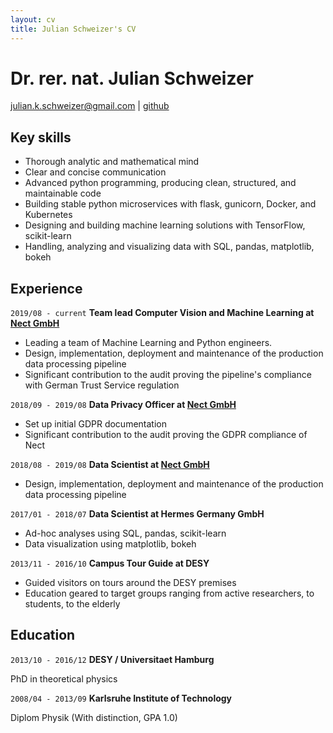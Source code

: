 ```yaml
---
layout: cv
title: Julian Schweizer's CV
---
```

# Dr. rer. nat. Julian Schweizer

<div id="webaddress">
<a href="julian.k.schweizer@gmail.com">julian.k.schweizer@gmail.com</a>
| <a href="https://github.com/neuneck">github</a>
</div>

## Key skills

- Thorough analytic and mathematical mind
- Clear and concise communication
- Advanced python programming, producing clean, structured, and maintainable code
- Building stable python microservices with flask, gunicorn, Docker, and Kubernetes
- Designing and building machine learning solutions with TensorFlow, scikit-learn
- Handling, analyzing and visualizing data with SQL, pandas, matplotlib, bokeh

## Experience

`2019/08 - current`
__Team lead Computer Vision and Machine Learning at [Nect GmbH](https://nect.com)__

- Leading a team of Machine Learning and Python engineers.
- Design, implementation, deployment and maintenance of the production data processing pipeline
- Significant contribution to the audit proving the pipeline's compliance with German Trust Service regulation

`2018/09 - 2019/08`
__Data Privacy Officer at [Nect GmbH](https://nect.com)__

- Set up initial GDPR documentation
- Significant contribution to the audit proving the GDPR compliance of Nect

`2018/08 - 2019/08`
__Data Scientist at [Nect GmbH](https://nect.com)__

- Design, implementation, deployment and maintenance of the production data processing pipeline

`2017/01 - 2018/07`
__Data Scientist at Hermes Germany GmbH__

- Ad-hoc analyses using SQL, pandas, scikit-learn
- Data visualization using matplotlib, bokeh

`2013/11 - 2016/10`
__Campus Tour Guide at DESY__

- Guided visitors on tours around the DESY premises
- Education geared to target groups ranging from active researchers, to students, to the elderly

## Education

`2013/10 - 2016/12`
__DESY / Universitaet Hamburg__

PhD in theoretical physics

`2008/04 - 2013/09`
__Karlsruhe Institute of Technology__

Diplom Physik (With distinction, GPA 1.0)

<!-- ### Footer

Last updated: Aug 2021 -->
